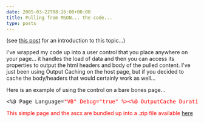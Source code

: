 ```yaml
---
date: 2005-03-22T08:26:00+00:00
title: Pulling from MSDN... the code...
type: posts
---
```

(see [this post](http://blogs.duncanmackenzie.net/duncanma/archive/2005/03/19/1243.aspx) for an introduction to this topic...)

I've wrapped my code up into a user control that you place anywhere on your page... it handles the load of data and then you can access its properties to output the html headers and body of the pulled content. I've just been using Output Caching on the host page, but if you decided to cache the body/headers that would certainly work as well...

Here is an example of using the control on a bare bones page...

<pre>&lt;%@ Page Language=<font color="red" family="Microsoft Sans Serif">"VB" Debug=<font color="red" family="Microsoft Sans Serif">"true" %&gt;&lt;%@ OutputCache Duration=<font color="red" family="Microsoft Sans Serif">"360" VaryByParam=<font color="red" family="Microsoft Sans Serif">"*" %&gt;&lt;%@ Register TagPrefix=<font color="red" family="Microsoft Sans Serif">"dm" TagName=<font color="red" family="Microsoft Sans Serif">"Pull" Src=<font color="red" family="Microsoft Sans Serif">"Pull.ascx" %&gt;&lt;dm:Pull id=pagePull runat=<font color="red" family="Microsoft Sans Serif">"server"  QueryParam=<font color="red" family="Microsoft Sans Serif">"pullURL"  DefaultURL=<font color="red" family="Microsoft Sans Serif">"http://msdn.microsoft.com"/&gt;&lt;html&gt; &lt;head&gt; &lt;%=pagePull.PageHeaders%&gt; &lt;/head&gt; &lt;body&gt; &lt;%=pagePull.PageBody%&gt; &lt;/body&gt;&lt;/html&gt; </pre>

This simple page and the ascx are bundled up into a .zip file available [here](http://www.duncanmackenzie.net/Samples/#pull)
